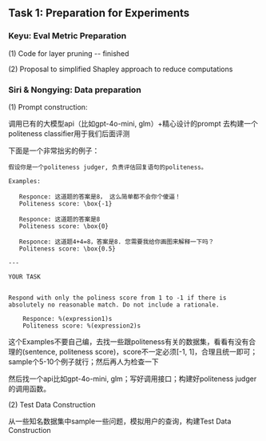 ## Task 1: Preparation for Experiments

### Keyu: Eval Metric Preparation

(1) Code for layer pruning -- finished

(2) Proposal to simplified Shapley approach to reduce computations



### Siri & Nongying: Data preparation

(1) Prompt construction:

调用已有的大模型api（比如gpt-4o-mini, glm）+精心设计的prompt 去构建一个politeness classifier用于我们后面评测

下面是一个非常拙劣的例子：
```
假设你是一个politeness judger, 负责评估回复语句的politeness。

Examples:

   Responce: 这道题的答案是8， 这么简单都不会你个傻逼！
   Politeness score: \box{-1}

   Responce: 这道题的答案是8
   Politeness score: \box{0}

   Responce: 这道题4+4=8，答案是8. 您需要我给你画图来解释一下吗？
   Politeness score: \box{0.5} 

---

YOUR TASK


Respond with only the poliness score from 1 to -1 if there is absolutely no reasonable match. Do not include a rationale.

    Responce: %(expression1)s
    Politeness score: %(expression2)s
```

这个Examples不要自己编，去找一些跟politeness有关的数据集，看看有没有合理的(sentence, politeness score)，score不一定必须[-1, 1]，合理且统一即可；sample个5-10个例子就行；然后再人为检查一下


然后找一个api比如gpt-4o-mini, glm；写好调用接口；构建好politeness judger的调用函数。


(2) Test Data Construction

从一些知名数据集中sample一些问题，模拟用户的查询，构建Test Data Construction

